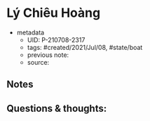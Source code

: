 # Lý Chiêu Hoàng

- metadata
	- UID: P-210708-2317
	- tags: #created/2021/Jul/08, #state/boat 
	- previous note: 
	- source: 

## Notes

## Questions & thoughts:

